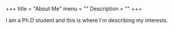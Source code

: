 +++
title = "About Me"
menu = ""
Description = ""
+++

I am a Ph.D student and this is where I'm describing my interests.
